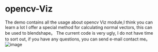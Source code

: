 # opencv-Viz
The demo contains all the usage about opencv Viz module,I think you can learn a lot I offer a special method for calculating normal vectors, this can be used to blendshape。
The current code is very ugly, I do not have time to sort out, if you have any questions, you can send e-mail contact me。
![image](https://github.com/zhoushiwei/Viz-opencv/blob/master/0.jpg)
